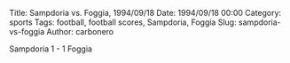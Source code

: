 Title: Sampdoria vs. Foggia, 1994/09/18
Date: 1994/09/18 00:00
Category: sports
Tags: football, football scores, Sampdoria, Foggia
Slug: sampdoria-vs-foggia
Author: carbonero


Sampdoria 1 - 1 Foggia
